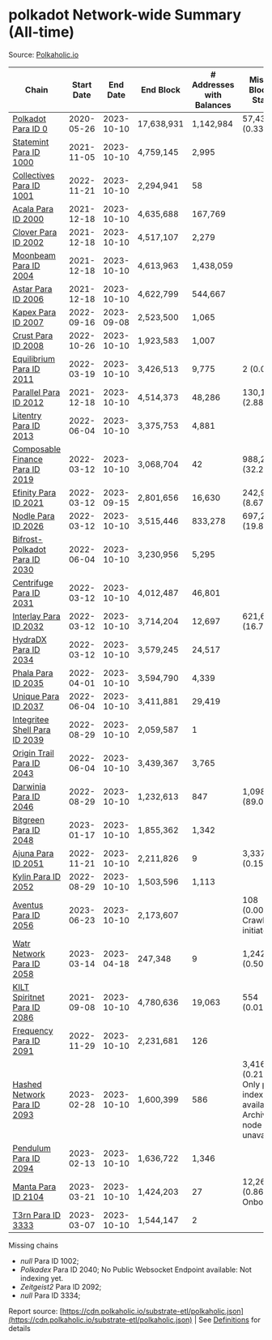 # polkadot Network-wide Summary (All-time)

Source: [Polkaholic.io](https://polkaholic.io)


| Chain            | Start Date | End Date | End Block | # Addresses with Balances | Missing Blocks / Status |
| ---------------- | ---------- | ---------| --------- | ------------------------- | ----------------------- |
| [Polkadot Para ID 0](/polkadot/0-polkadot) | 2020-05-26 | 2023-10-10 | 17,638,931 |  1,142,984 | 57,431 (0.33%)  |
| [Statemint Para ID 1000](/polkadot/1000-statemint) | 2021-11-05 | 2023-10-10 | 4,759,145 |  2,995 |    |
| [Collectives Para ID 1001](/polkadot/1001-collectives) | 2022-11-21 | 2023-10-10 | 2,294,941 |  58 |    |
| [Acala Para ID 2000](/polkadot/2000-acala) | 2021-12-18 | 2023-10-10 | 4,635,688 |  167,769 |    |
| [Clover Para ID 2002](/polkadot/2002-clover) | 2021-12-18 | 2023-10-10 | 4,517,107 |  2,279 |    |
| [Moonbeam Para ID 2004](/polkadot/2004-moonbeam) | 2021-12-18 | 2023-10-10 | 4,613,963 |  1,438,059 |    |
| [Astar Para ID 2006](/polkadot/2006-astar) | 2021-12-18 | 2023-10-10 | 4,622,799 |  544,667 |    |
| [Kapex Para ID 2007](/polkadot/2007-kapex) | 2022-09-16 | 2023-09-08 | 2,523,500 |  1,065 |    |
| [Crust Para ID 2008](/polkadot/2008-crust) | 2022-10-26 | 2023-10-10 | 1,923,583 |  1,007 |    |
| [Equilibrium Para ID 2011](/polkadot/2011-equilibrium) | 2022-03-19 | 2023-10-10 | 3,426,513 |  9,775 | 2 (0.00%)  |
| [Parallel Para ID 2012](/polkadot/2012-parallel) | 2021-12-18 | 2023-10-10 | 4,514,373 |  48,286 | 130,163 (2.88%)  |
| [Litentry Para ID 2013](/polkadot/2013-litentry) | 2022-06-04 | 2023-10-10 | 3,375,753 |  4,881 |    |
| [Composable Finance Para ID 2019](/polkadot/2019-composable) | 2022-03-12 | 2023-10-10 | 3,068,704 |  42 | 988,228 (32.20%)  |
| [Efinity Para ID 2021](/polkadot/2021-efinity) | 2022-03-12 | 2023-09-15 | 2,801,656 |  16,630 | 242,949 (8.67%)  |
| [Nodle Para ID 2026](/polkadot/2026-nodle) | 2022-03-12 | 2023-10-10 | 3,515,446 |  833,278 | 697,249 (19.83%)  |
| [Bifrost-Polkadot Para ID 2030](/polkadot/2030-bifrost-dot) | 2022-06-04 | 2023-10-10 | 3,230,956 |  5,295 |    |
| [Centrifuge Para ID 2031](/polkadot/2031-centrifuge) | 2022-03-12 | 2023-10-10 | 4,012,487 |  46,801 |    |
| [Interlay Para ID 2032](/polkadot/2032-interlay) | 2022-03-12 | 2023-10-10 | 3,714,204 |  12,697 | 621,626 (16.74%)  |
| [HydraDX Para ID 2034](/polkadot/2034-hydradx) | 2022-03-12 | 2023-10-10 | 3,579,245 |  24,517 |    |
| [Phala Para ID 2035](/polkadot/2035-phala) | 2022-04-01 | 2023-10-10 | 3,594,790 |  4,339 |    |
| [Unique Para ID 2037](/polkadot/2037-unique) | 2022-06-04 | 2023-10-10 | 3,411,881 |  29,419 |    |
| [Integritee Shell Para ID 2039](/polkadot/2039-integritee-shell) | 2022-08-29 | 2023-10-10 | 2,059,587 |  1 |    |
| [Origin Trail Para ID 2043](/polkadot/2043-origintrail) | 2022-06-04 | 2023-10-10 | 3,439,367 |  3,765 |    |
| [Darwinia Para ID 2046](/polkadot/2046-darwinia) | 2022-08-29 | 2023-10-10 | 1,232,613 |  847 | 1,098,047 (89.08%)  |
| [Bitgreen Para ID 2048](/polkadot/2048-bitgreen) | 2023-01-17 | 2023-10-10 | 1,855,362 |  1,342 |    |
| [Ajuna Para ID 2051](/polkadot/2051-ajuna) | 2022-11-21 | 2023-10-10 | 2,211,826 |  9 | 3,337 (0.15%)  |
| [Kylin Para ID 2052](/polkadot/2052-kylin) | 2022-08-29 | 2023-10-10 | 1,503,596 |  1,113 |    |
| [Aventus Para ID 2056](/polkadot/2056-aventus) | 2023-06-23 | 2023-10-10 | 2,173,607 |   | 108 (0.00%) Crawling initiated |
| [Watr Network Para ID 2058](/polkadot/2058-watr) | 2023-03-14 | 2023-04-18 | 247,348 |  9 | 1,242 (0.50%)  |
| [KILT Spiritnet Para ID 2086](/polkadot/2086-kilt) | 2021-09-08 | 2023-10-10 | 4,780,636 |  19,063 | 554 (0.01%)  |
| [Frequency Para ID 2091](/polkadot/2091-frequency) | 2022-11-29 | 2023-10-10 | 2,231,681 |  126 |    |
| [Hashed Network Para ID 2093](/polkadot/2093-hashed) | 2023-02-28 | 2023-10-10 | 1,600,399 |  586 | 3,416 (0.21%) Only partial index available: Archive node unavailable |
| [Pendulum Para ID 2094](/polkadot/2094-pendulum) | 2023-02-13 | 2023-10-10 | 1,636,722 |  1,346 |    |
| [Manta Para ID 2104](/polkadot/2104-manta) | 2023-03-21 | 2023-10-10 | 1,424,203 |  27 | 12,262 (0.86%) Onboarding |
| [T3rn Para ID 3333](/polkadot/3333-t3rn) | 2023-03-07 | 2023-10-10 | 1,544,147 |  2 |    |

Missing chains


* *null* Para ID 1002; 
* *Polkadex* Para ID 2040; No Public Websocket Endpoint available: Not indexing yet.
* *Zeitgeist2* Para ID 2092; 
* *null* Para ID 3334; 

Report source: [https://cdn.polkaholic.io/substrate-etl/polkaholic.json](https://cdn.polkaholic.io/substrate-etl/polkaholic.json) | See [Definitions](/DEFINITIONS.md) for details
